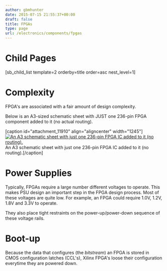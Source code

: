 ```yaml
---
author: gbmhunter
date: 2015-07-15 21:55:37+00:00
draft: false
title: FPGAs
type: page
url: /electronics/components/fpgas
---
```


# Child Pages




[sb_child_list template=2 orderby=title order=asc nest_level=1]




# Complexity




FPGA's are associated with a fair amount of design complexity.




Below is an A3-sized schematic sheet with JUST one 236-pin FPGA component added to it (no actual routing).


[caption id="attachment_11910" align="aligncenter" width="1245"][![An A3 schematic sheet with just one 236-pin FPGA IC added to it (no routing).](http://blog.mbedded.ninja/wp-content/uploads/2015/07/fpga-schematic-just-the-ic-no-routing.png)
](http://blog.mbedded.ninja/wp-content/uploads/2015/07/fpga-schematic-just-the-ic-no-routing.png) An A3 schematic sheet with just one 236-pin FPGA IC added to it (no routing).[/caption]





# Power Supplies




Typically, FPGAs require a large number different voltages to operate. This makes PSU design an important step in the FPGA design process. Most of these voltages are quite low. For example, an FPGA could require 1.0V, 1.2V, 1.8V and 3.3V to operate.




They also place tight restraints on the power-up/power-down sequence of these voltage rails.




# Boot-up




Because the data that configures (the _bitstream_) an FPGA is stored in CMOS configuration latches (CCL's), Xilinx FPGA's loose their configuration everytime they are powered down.



